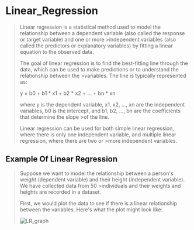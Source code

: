 # Linear_Regression

>Linear regression is a statistical method used to model the relationship between a dependent variable (also called the response or target variable) and one or more >independent variables (also called the predictors or explanatory variables) by fitting a linear equation to the observed data.
>
>The goal of linear regression is to find the best-fitting line through the data, which can be used to make predictions or to understand the relationship between the >variables. The line is typically represented as:
>
>y = b0 + b1 * x1 + b2 * x2 + ... + bn * xn
>
>where y is the dependent variable, x1, x2, ..., xn are the independent variables, b0 is the intercept, and b1, b2, ..., bn are the coefficients that determine the slope >of the line.
>
>Linear regression can be used for both simple linear regression, where there is only one independent variable, and multiple linear regression, where there are two or >more independent variables.

## Example Of Linear Regression

>Suppose we want to model the relationship between a person's weight (dependent variable) and their height (independent variable). We have collected data from 50 >individuals and their weights and heights are recorded in a dataset.
>
>First, we would plot the data to see if there is a linear relationship between the variables. Here's what the plot might look like:
>
>![LR_graph](https://user-images.githubusercontent.com/107355282/233765336-3a2d46cd-5206-4885-87fd-fa5802400bc0.png)
